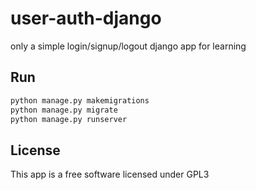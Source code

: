 # user-auth-django
only a simple login/signup/logout django app for learning
## Run
```bash
python manage.py makemigrations
python manage.py migrate
python manage.py runserver
```
## License
This app is a free software licensed under GPL3
